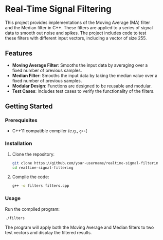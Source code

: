 
# Real-Time Signal Filtering

This project provides implementations of the Moving Average (MA) filter and the Median filter in C++. These filters are applied to a series of signal data to smooth out noise and spikes. The project includes code to test these filters with different input vectors, including a vector of size 255.

## Features

- **Moving Average Filter**: Smooths the input data by averaging over a fixed number of previous samples.
- **Median Filter**: Smooths the input data by taking the median value over a fixed number of previous samples.
- **Modular Design**: Functions are designed to be reusable and modular.
- **Test Cases**: Includes test cases to verify the functionality of the filters.

## Getting Started

### Prerequisites

- C++11 compatible compiler (e.g., `g++`)

### Installation

1. Clone the repository:
   ```bash
   git clone https://github.com/your-username/realtime-signal-filtering.git
   cd realtime-signal-filtering
   ```

2. Compile the code:
   ```bash
   g++ -o filters filters.cpp
   ```

### Usage

Run the compiled program:
```bash
./filters
```

The program will apply both the Moving Average and Median filters to two test vectors and display the filtered results.

